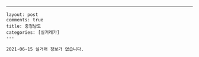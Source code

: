 ---
    layout: post
    comments: true
    title: 충청남도
    categories: [실거래가]
    ---

    2021-06-15 실거래 정보가 없습니다.

    